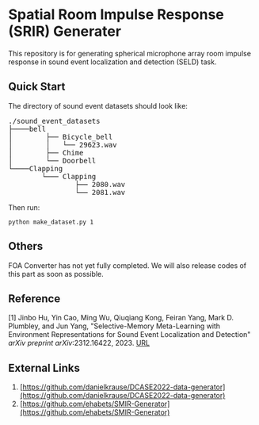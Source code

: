# Spatial Room Impulse Response (SRIR) Generater

This repository is for generating spherical microphone array room impulse response in sound event localization and detection (SELD) task.

## Quick Start

The directory of sound event datasets should look like:

<pre>
./sound_event_datasets
├────bell
│        ├── Bicycle_bell
│        │   └── 29623.wav
│        ├── Chime
│        └── Doorbell
└────Clapping
        └─── Clapping
                ├── 2080.wav
                └── 2081.wav
</pre>

Then run:

```shell
python make_dataset.py 1
```

## Others

FOA Converter has not yet fully completed. We will also release codes of this part as soon as possible.

## Reference

[1] Jinbo Hu, Yin Cao, Ming Wu, Qiuqiang Kong, Feiran Yang, Mark D. Plumbley, and Jun Yang, "Selective-Memory Meta-Learning with Environment Representations for Sound Event Localization and Detection" *arXiv* *preprint* *arXiv*:2312.16422, 2023. [URL](https://arxiv.org/abs/2312.16422)

## External Links

1. [https://github.com/danielkrause/DCASE2022-data-generator](https://github.com/danielkrause/DCASE2022-data-generator)
2. [https://github.com/ehabets/SMIR-Generator](https://github.com/ehabets/SMIR-Generator)
